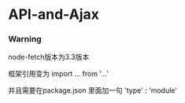 # API-and-Ajax
### Warning

node-fetch版本为3.3版本

框架引用变为 import ... from '...'



并且需要在package.json 里面加一句 'type' : 'module'

